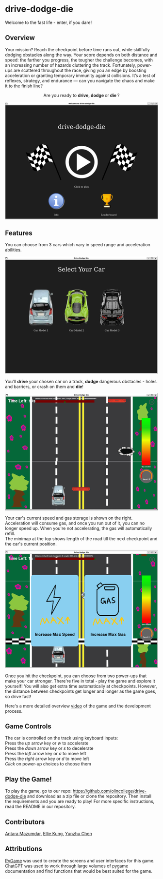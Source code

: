 # drive-dodge-die
Welcome to the fast life - enter, if you dare!

## Overview
Your mission? Reach the checkpoint before time runs out, while skillfully dodging obstacles along the way.
Your score depends on both distance and speed: the farther you progress, the tougher the challenge becomes, with an increasing number of hazards cluttering the track. Fortunately, power-ups are scattered throughout the race, giving you an edge by boosting acceleration or granting temporary immunity against collisions.
It’s a test of reflexes, strategy, and endurance — can you navigate the chaos and make it to the finish line?

<p style="text-align: center;"> Are you ready to  
<b> drive, </b> 
<b> dodge </b> 
or<b> die </b>?</p>

!['welcome_screen'](media/images/website/welcome.png)

## Features
You can choose from 3 cars which vary in speed range and acceleration abilities.  

!["car_selection"](media/images/website/car_selection.png)  

You'll __drive__ your chosen car on a track, __dodge__ dangerous obstacles - holes and barriers, or crash on them and __die__!  

!["game_running"](media/images/website/game_running.png)  

Your car's current speed and gas storage is shown on the right. Acceleration will consume gas, and once you run out of it, you can no longer speed up. When you're not accelerating, the gas will automatically refill.  
The minimap at the top shows length of the road till the next checkpoint and the car's current position.  

!["power_up"](media/images/website/power_up.png)  

Once you hit the checkpoint, you can choose from two power-ups that make your car stronger. There're five in total - play the game and explore it yourself!
You will also get extra time automatically at checkpoints. However, the distance between checkpoints get longer and longer as the game goes, so drive fast!  

Here's a more detailed overview [video](https://www.youtube.com/watch?v=ZiD3vPCqWbI) of the game and the development process.  

## Game Controls
The car is controlled on the track using keyboard inputs:  
Press the _up_ arrow key or _w_ to accelerate  
Press the _down_ arrow key or _s_ to decelerate  
Press the _left_ arrow key or _a_ to move left  
Press the _right_ arrow key or _d_ to move left  
_Click_ on power-up choices to choose them

## Play the Game!
To play the game, go to our repo: https://github.com/olincollege/drive-dodge-die
and download as a zip file or clone the repository. Then install the requirements and you are ready to play!
For more specific instructions, read the README in our repository.

## Contributors
[Antara Mazumdar](https://github.com/antaramazumdar), [Ellie Kung](https://github.com/elliedbq), [Yunzhu Chen](https://github.com/yunzhuuuuu)

## Attributions
[PyGame](https://www.pygame.org/) was used to create the screens and user interfaces for this game.  
[ChatGPT](https://chatgpt.com) was used to work through large volumes of pygame documentation and find functions that would be best suited for the game.
